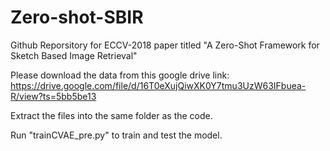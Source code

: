# Zero-shot-SBIR

Github Reporsitory for ECCV-2018 paper titled "A Zero-Shot Framework for Sketch Based Image Retrieval"

Please download the data from this google drive link: https://drive.google.com/file/d/16T0eXujQiwXK0Y7tmu3UzW63IFbuea-R/view?ts=5bb5be13

Extract the files into the same folder as the code. 

Run "trainCVAE_pre.py" to train and test the model. 

